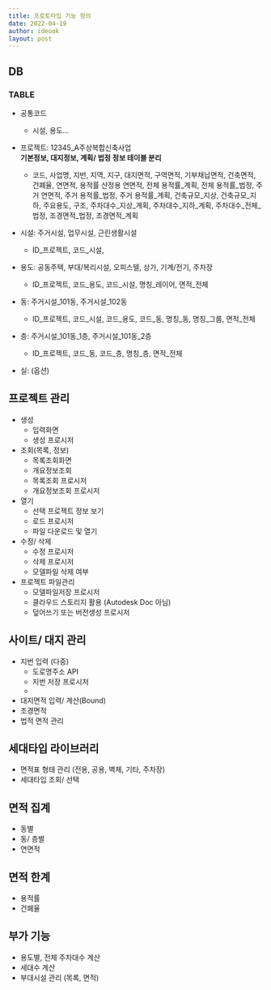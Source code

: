 ```yaml
---
title: 프로토타입 기능 정의
date: 2022-04-19
author: ideook
layout: post
---
```


## DB
### TABLE
* 공통코드
    - 시설, 용도...

* 프로젝트: 12345_A주상복합신축사업  
**기본정보, 대지정보, 계획/ 법정 정보 테이블 분리**
    - 코드, 사업명, 지번, 지역, 지구, 대지면적, 구역면적, 기부채납면적, 건축면적, 건폐율, 연면적, 용적률 산정용 연면적, 전체 용적률_계획, 전체 용적률_법정, 주거 연면적, 주거 용적률_법정, 주거 용적률_계획, 건축규모_지상, 건축규모_지하, 주요용도, 구조, 주차대수_지상_계획, 주차대수_지하_계획, 주차대수_전체_법정, 조경면적_법정, 조경면적_계획

* 시설: 주거시설, 업무시설, 근린생활시설
    - ID_프로젝트, 코드_시설,

* 용도: 공동주택, 부대/복리시설, 오피스텔, 상가, 기계/전기, 주차장
    - ID_프로젝트, 코드_용도, 코드_시설, 명칭_레이어, 면적_전체

* 동: 주거시설_101동, 주거시설_102동
    - ID_프로젝트, 코드_시설, 코드_용도, 코드_동, 명칭_동, 명칭_그룹, 면적_전체

* 층: 주거시설_101동_1층, 주거시설_101동_2층
    - ID_프로젝트, 코드_동, 코드_층, 명칭_층, 면적_전체
* 실: (옵션)

## 프로젝트 관리
* 생성
    - 입력화면
    - 생성 프로시저
* 조회(목록, 정보)
    - 목록조회화면
    - 개요정보조회
    - 목록조회 프로시저
    - 개요정보조회 프로시저
* 열기
    - 선택 프로젝트 정보 보기
    - 로드 프로시저
    - 파일 다운로드 및 열기
* 수정/ 삭제
    - 수정 프로시저
    - 삭제 프로시저
    - 모델파일 삭제 여부
* 프로젝트 파일관리
    - 모델파일저장 프로시저
    - 클라우드 스토리지 활용 (Autodesk Doc 아님)
    - 덮어쓰기 또는 버전생성 프로시저

## 사이트/ 대지 관리
* 지번 입력 (다중)
    - 도로명주소 API
    - 지번 저장 프로시저
    - 
* 대지면적 입력/ 계산(Bound)
* 조경면적
* 법적 면적 관리

## 세대타입 라이브러리
* 면적표 형태 관리 (전용, 공용, 벽체, 기타, 주차장)
* 세대타입 조회/ 선택

## 면적 집계
* 동별
* 동/ 층별
* 연면적

## 면적 한계
* 용적률
* 건폐율

## 부가 기능
* 용도별, 전체 주차대수 계산
* 세대수 계산
* 부대시설 관리 (목록, 면적)


